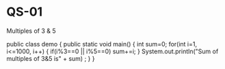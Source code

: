 # QS-01
Multiples of 3 & 5

public class demo
{
        public static void main() 
        {
               int sum=0;
               for(int i=1, i<=1000, i++) 
               {
                    if(i%3==0 || i%5==0) 
                       sum+=i;
               }
               System.out.println("Sum of multiples of 3&5 is" + sum) ;
         }
}
